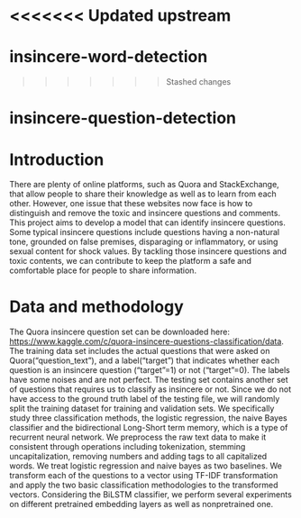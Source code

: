 <<<<<<< Updated upstream
=======
# insincere-word-detection
>>>>>>> Stashed changes
# insincere-question-detection


# Introduction 
There are plenty of online platforms, such as Quora and StackExchange, that allow people to share their knowledge as well as to learn from each other. However, one issue that these websites now face is how to distinguish and remove the toxic and insincere questions and comments. This project aims to develop a model that can identify insincere questions. Some typical insincere questions include questions having a non-natural tone, grounded on false premises, disparaging or inflammatory, or using sexual content for shock values. By tackling those insincere questions and toxic contents, we can contribute to keep the platform a safe and comfortable place for people to share information. 

# Data and methodology 
The Quora insincere question set can be downloaded here: https://www.kaggle.com/c/quora-insincere-questions-classification/data. The training data set includes the actual questions that were asked on Quora(“question_text”), and a label(“target”) that indicates whether each question is an insincere question (“target”=1) or not (“target”=0). The labels have some noises and are not perfect. The testing set contains another set of questions that requires us to classify as insincere or not. 
Since we do not have access to the ground truth label of the testing file, we will randomly split the training dataset for training and validation sets. 
We specifically study three classification methods, the logistic regression, the naive Bayes classifier and the bidirectional Long-Short term memory, which is a type of recurrent neural network.
We preprocess the raw text data to make it consistent through operations including tokenization, stemming uncapitalization, removing numbers and adding tags to all capitalized words. 
We treat logistic regression and naive bayes as two baselines. We transform each of the questions to a vector using TF-IDF transformation and apply the two basic classification methodologies to the transformed vectors. 
Considering the BiLSTM classifier, we perform several experiments on different pretrained embedding layers as well as nonpretrained one. 



